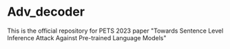 # Adv_decoder
This is the official repository for PETS 2023 paper "Towards Sentence Level Inference Attack Against Pre-trained Language Models"
